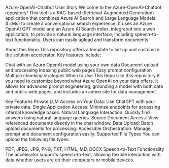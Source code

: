 Azure-OpenAI-Chatbot
User Story
Welcome to the Azure-OpenAI-Chatbot repository! This tool is a RAG-based (Retrieval-Augmented Generation) application that combines Azure AI Search and Large Language Models (LLMs) to create a conversational search experience. It uses an Azure OpenAI GPT model and an Azure AI Search index, integrated into a web application, to provide a natural language interface, including speech-to-text functionality. Users can easily upload and transform documents.

About this Repo
This repository offers a template to set up and customize the solution accelerator. Key features include:

Chat with an Azure OpenAI model using your own data
Document upload and processing
Indexing public web pages
Easy prompt configuration
Multiple chunking strategies
When to Use This Repo
Use this repository if you need to customize beyond what Azure OpenAI on your data offers. It allows for advanced prompt engineering, grounding a model with both data and public web pages, and includes an admin site for data management.

Key Features
Private LLM Access on Your Data: Use ChatGPT with your private data.
Single Application Access: Minimize endpoints for accessing internal knowledge bases.
Natural Language Interaction: Quickly find answers using natural language queries.
Source Document Access: View referenced documents directly in the chat window.
Data Upload: Batch upload documents for processing.
Accessible Orchestration: Manage prompt and document configuration easily.
Supported File Types
You can upload the following file types:

PDF, JPEG, JPG, PNG, TXT, HTML, MD, DOCX
Speech-to-Text Functionality
The accelerator supports speech-to-text, allowing flexible interaction with data whether users are on their computers or mobile devices.

